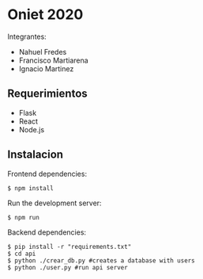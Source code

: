 # Oniet 2020

Integrantes:
 - Nahuel Fredes
 - Francisco Martiarena
 - Ignacio Martinez



## Requerimientos

- Flask
- React
- Node.js

## Instalacion

Frontend dependencies:

    $ npm install

Run the development server:

    $ npm run 

Backend dependencies:

    $ pip install -r "requirements.txt"
    $ cd api 
    $ python ./crear_db.py #creates a database with users
    $ python ./user.py #run api server
